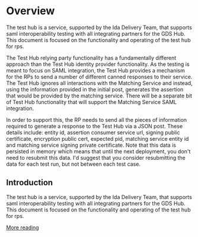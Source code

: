 # Overview

The test hub is a service, supported by the Ida Delivery Team, that supports saml interoperability testing with all integrating partners for the GDS Hub.  This document is focused on the functionality and operating of the test hub for rps.

The Test Hub relying party functionality has a fundamentally different approach than the Test Hub identity provider functionality.  As the testing is meant to focus on SAML integration, the Test Hub provides a mechanism for the RPs to send a number of different canned responses to their service.  The Test Hub ignores all interactions with the Matching Service and instead, using the information provided in the initial post, generates the assertion that would be provided by the matching service. There will be a separate bit of Test Hub functionality that will support the Matching Service SAML integration.

In order to support this, the RP needs to send all the pieces of information required to generate a response to the Test Hub via a JSON post.  These details include: entity id, assertion consumer service url, signing public certificate, encryption public cert, expected pid, matching service entity id and matching service signing private certificate.  Note that this data is persisted in memory which means that until the next deployment, you don't need to resubmit this data.  I'd suggest that you consider resubmitting the data for each test run, but not between each test case.

## Introduction

The test hub is a service, supported by the Ida Delivery Team, that supports saml interoperability testing with all integrating partners for the GDS Hub.  This document is focused on the functionality and operating of the test hub for rps.

[More reading](https://github.com/dmorgantini/blog-post/blob/master/test-hub-for-rp.md)
